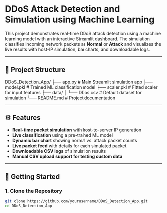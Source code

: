 # DDoS Attack Detection and Simulation using Machine Learning

This project demonstrates real-time DDoS attack detection using a machine learning model with an interactive Streamlit dashboard. The simulation classifies incoming network packets as **Normal** or **Attack** and visualizes the live results with host-IP simulation, bar charts, and downloadable logs.

---

## 🔧 Project Structure

DDoS_Detection_App/
├── app.py # Main Streamlit simulation app
├── model.pkl # Trained ML classification model
├── scaler.pkl # Fitted scaler for input features
├── data/
│ └── DDos.csv # Default dataset for simulation
└── README.md # Project documentation


---

## ⚙️ Features

- **Real-time packet simulation** with host-to-server IP generation
- **Live classification** using a pre-trained ML model
- **Dynamic bar chart** showing normal vs. attack packet counts
- **Live packet feed** with details for each simulated packet
- **Downloadable CSV logs** of simulation results
- **Manual CSV upload support for testing custom data**

---

## 🚀 Getting Started

### 1. Clone the Repository

```bash
git clone https://github.com/yourusername/DDoS_Detection_App.git
cd DDoS_Detection_App
